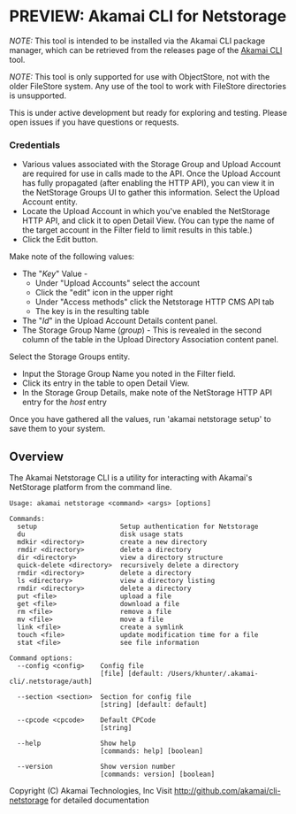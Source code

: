 # PREVIEW: Akamai CLI for Netstorage

*NOTE:* This tool is intended to be installed via the Akamai CLI package manager, which can be retrieved from the releases page of the [Akamai CLI](https://github.com/akamai/cli) tool.

*NOTE:* This tool is only supported for use with ObjectStore, not with the older FileStore system.  Any use of the tool to work with FileStore directories is unsupported.

This is under active development but ready for exploring and testing.  Please open issues if you have questions or requests.

### Credentials
* Various values associated with the Storage Group and Upload Account are required for use in calls made to the API. Once the Upload Account has fully propagated (after enabling the HTTP API), you can view it in the NetStorage Groups UI to gather this information. Select the Upload Account entity.
* Locate the Upload Account in which you've enabled the NetStorage HTTP API, and click it to open Detail View. (You can type the name of the target account in the Filter field to limit results in this table.)
* Click the Edit button.

Make note of the following values:
* The "*Key*" Value - 
  * Under "Upload Accounts" select the account
  * Click the "edit" icon in the upper right
  * Under "Access methods" click the Netstorage HTTP CMS API tab
  * The key is in the resulting table
* The "*Id*" in the Upload Account Details content panel.  
* The Storage Group Name (*group*) - This is revealed in the second column of the table in the Upload Directory Association content panel.

Select the Storage Groups entity.
* Input the Storage Group Name you noted in the Filter field.
* Click its entry in the table to open Detail View.
* In the Storage Group Details, make note of the NetStorage HTTP API entry for the *host* entry

Once you have gathered all the values, run 'akamai netstorage setup' to save them to your system.

## Overview
The Akamai Netstorage CLI is a utility for interacting with Akamai's NetStorage platform from the command line.  

```
Usage: akamai netstorage <command> <args> [options]

Commands:
  setup                     Setup authentication for Netstorage
  du                        disk usage stats
  mdkir <directory>         create a new directory
  rmdir <directory>         delete a directory
  dir <directory>           view a directory structure
  quick-delete <directory>  recursively delete a directory
  rmdir <directory>         delete a directory
  ls <directory>            view a directory listing
  rmdir <directory>         delete a directory
  put <file>                upload a file
  get <file>                download a file
  rm <file>                 remove a file
  mv <file>                 move a file
  link <file>               create a symlink
  touch <file>              update modification time for a file
  stat <file>               see file information

Command options:
  --config <config>    Config file
                       [file] [default: /Users/khunter/.akamai-cli/.netstorage/auth]

  --section <section>  Section for config file
                       [string] [default: default]

  --cpcode <cpcode>    Default CPCode
                       [string]

  --help               Show help
                       [commands: help] [boolean]

  --version            Show version number
                       [commands: version] [boolean]
```
Copyright (C) Akamai Technologies, Inc
Visit http://github.com/akamai/cli-netstorage for detailed documentation
